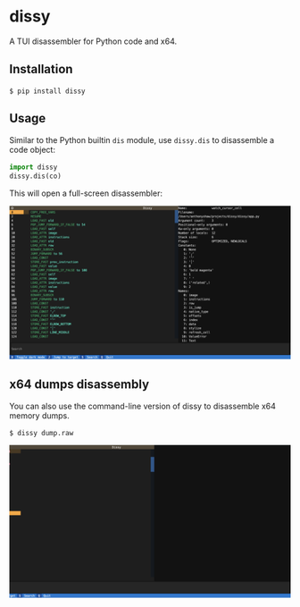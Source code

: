 # dissy

A TUI disassembler for Python code and x64.

## Installation

```console
$ pip install dissy
```

## Usage

Similar to the Python builtin `dis` module, use `dissy.dis` to disassemble a code object:

```python
import dissy
dissy.dis(co)
```

This will open a full-screen disassembler:

![Screenshot of dissy](https://github.com/tonybaloney/dissy/blob/master/screenshot.png)

## x64 dumps disassembly

You can also use the command-line version of dissy to disassemble x64 memory dumps.

```console
$ dissy dump.raw
```

![Screenshot of dissy](https://github.com/tonybaloney/dissy/blob/master/screenshot2.png)
